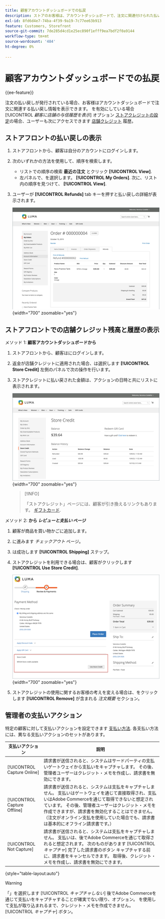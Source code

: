 ```yaml
---
title: 顧客アカウントダッシュボードでの払戻
description: ストアのお客様は、アカウントダッシュボードで、注文に関連付けられた払い戻し情報を表示できます。
exl-id: 8fd6d4e7-74ba-4f39-9a19-7c77ee63b913
feature: Customers, Storefront
source-git-commit: 7de285d4cd1e25ec890f1efff9ea7bdf2f0a9144
workflow-type: tm+mt
source-wordcount: '484'
ht-degree: 0%

---
```


# 顧客アカウントダッシュボードでの払戻

{{ee-feature}}

注文の払い戻しが発行されている場合、お客様はアカウントダッシュボードで注文に関連する払い戻し情報を表示できます。 を有効にしている場合 [!UICONTROL _顧客に店舗の与信履歴を表示_] オプション [ストアクレジットの設定](../customers/credit-configure.md)の場合、ユーザーも次にアクセスできます [店舗クレジット](../customers/store-credit.md) 履歴。

## ストアフロントの払い戻しの表示

1. ストアフロントから、顧客は自分のアカウントにログインします。

1. 次のいずれかの方法を使用して、順序を検索します。

   * リストでの順序の検索 **最近の注文** とクリック **[!UICONTROL View]**.
   * 左パネルで、を選択します。 **[!UICONTROL My Orders]**. 次に、リスト内の順序を見つけて、 **[!UICONTROL View]**.

1. ユーザーが **[!UICONTROL Refunds]** tab キーを押すと払い戻しの詳細が表示されます。

   ![ストアフロントの払い戻し詳細](assets/customer-account-order-refunds.png){width="700" zoomable="yes"}

## ストアフロントでの店舗クレジット残高と履歴の表示

メソッド 1: **顧客アカウントダッシュボードから**

1. ストアフロントから、顧客はにログインします。

1. 返金が店舗クレジットに適用された場合、は選択します **[!UICONTROL Store Credit]** 左側のパネルで次の操作を行います。

1. ストアクレジットに払い戻された金額は、アクションの日時と共にリストに表示されます。

   ![ストアクレジットに払い戻された金額](assets/customer-account-store-credit.png){width="700" zoomable="yes"}

   >[!INFO]
   >
   >「ストアクレジット」ページには、顧客が引き換えるリンクもあります。 [ギフトカード](../stores-purchase/product-gift-card-workflow.md#check-status-and-balance-of-the-gift-card).

メソッド 2: **から _レビューと支払い_ ページ**

1. 顧客が商品を買い物かごに追加します。

2. に進みます _チェックアウト_ ページ。

3. は成功します **[!UICONTROL Shipping]** ステップ。

4. ストアクレジットを利用できる場合は、顧客がクリックします **[!UICONTROL Use Store Credit]**.

   ![「検討および支払」ページからのクレジットの格納](assets/customer-account-order-refund-from-checkout.png){width="700" zoomable="yes"}

5. ストアクレジットの使用に関するお客様の考えを変える場合は、をクリックします **[!UICONTROL Remove]** が含まれる _注文概要_ セクション。

## 管理者の支払いアクション

特定の顧客に対して支払いアクションを設定できます [支払い方法](../configuration-reference/sales/payment-methods.md). 各支払い方法には、異なる支払いアクションのセットがあります。

| 支払いアクション | 説明 |
|--- |---|
| [!UICONTROL Capture Online] | 請求書が送信されると、システムはサードパーティの支払いゲートウェイから支払いをキャプチャします。 その後、管理者ユーザーはクレジット・メモを作成し、請求書を無効にできます。 |
| [!UICONTROL Capture Offline] | 請求書が送信されると、システムは支払をキャプチャしません。 支払いはゲートウェイを通じて直接取得され、支払いはAdobe Commerceを通じて取得できないと想定されています。 その後、管理者ユーザーはクレジット・メモを作成できますが、請求書を無効化することはできません。 （注文がオンライン支払を使用していた場合でも、請求書は基本的にオフライン請求書です。） |
| [!UICONTROL Not Capture] | 請求書が送信されると、システムは支払をキャプチャしません。 支払いは、後でAdobe Commerceを通じて取得されると想定されます。 次のものがあります [!UICONTROL _キャプチャ_] 完了した請求書のボタン キャプチャする前に、請求書をキャンセルできます。 取得後、クレジット・メモを作成し、請求書を無効にできます。 |

{style="table-layout:auto"}

>[!WARNING]
>
>「」を選択します [!UICONTROL _キャプチャしない_] 後でAdobe Commerceを通じて支払いをキャプチャすることが確実でない限り、オプション。 を使用して支払が取り込まれるまで、クレジット・メモを作成できません。 [!UICONTROL _キャプチャ_] ボタン。
